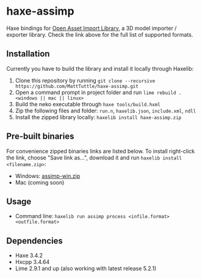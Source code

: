 haxe-assimp
===========

Haxe bindings for [Open Asset Import Library](http://assimp.sourceforge.net/), a 3D model importer / exporter library.
Check the link above for the full list of supported formats.

Installation
------------

Currently you have to build the library and install it locally through Haxelib:
1. Clone this repository by running `git clone --recursive https://github.com/MattTuttle/haxe-assimp.git`
2. Open a command prompt in project folder and run `lime rebuild . <windows || mac || linux>`
3. Build the neko executable through `haxe tools/build.hxml`
4. Zip the following files and folder: `run.n`, `haxelib.json`, `include.xml`, `ndll`
5. Install the zipped library locally: `haxelib install haxe-assimp.zip`

Pre-built binaries
------------------

For convenience zipped binaries links are listed below. To install right-click the link, choose "Save link as...", download it and run `haxelib install <filename.zip>`:
* Windows: [assimp-win.zip](release/assimp-win.zip)
* Mac (coming soon)

Usage
-----

* Command line: `haxelib run assimp process <infile.format> <outfile.format>`

Dependencies
------------

* Haxe 3.4.2
* Hxcpp 3.4.64
* Lime 2.9.1 and up (also working with latest release 5.2.1)

